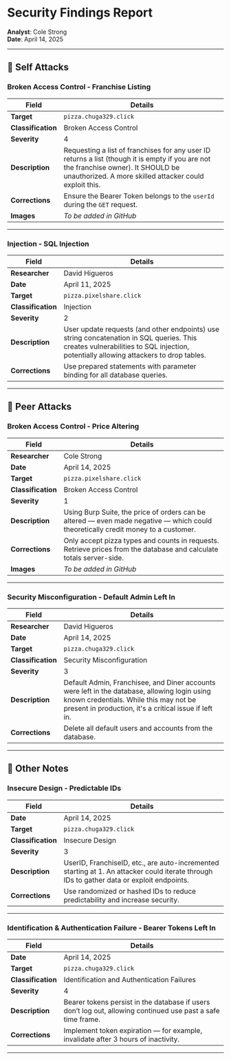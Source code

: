 # Security Findings Report  
**Analyst**: Cole Strong  
**Date**: April 14, 2025  

---

## 🧨 Self Attacks

### Broken Access Control - Franchise Listing
| Field | Details |
|-------|---------|
| **Target** | `pizza.chuga329.click` |
| **Classification** | Broken Access Control |
| **Severity** | 4 |
| **Description** | Requesting a list of franchises for any user ID returns a list (though it is empty if you are not the franchise owner). It SHOULD be unauthorized. A more skilled attacker could exploit this. |
| **Corrections** | Ensure the Bearer Token belongs to the `userId` during the `GET` request. |
| **Images** | _To be added in GitHub_ |

---

### Injection - SQL Injection
| Field | Details |
|-------|---------|
| **Researcher** | David Higueros |
| **Date** | April 11, 2025 |
| **Target** | `pizza.pixelshare.click` |
| **Classification** | Injection |
| **Severity** | 2 |
| **Description** | User update requests (and other endpoints) use string concatenation in SQL queries. This creates vulnerabilities to SQL injection, potentially allowing attackers to drop tables. |
| **Corrections** | Use prepared statements with parameter binding for all database queries. |

---

## 🤝 Peer Attacks

### Broken Access Control - Price Altering
| Field | Details |
|-------|---------|
| **Researcher** | Cole Strong |
| **Date** | April 14, 2025 |
| **Target** | `pizza.pixelshare.click` |
| **Classification** | Broken Access Control |
| **Severity** | 1 |
| **Description** | Using Burp Suite, the price of orders can be altered — even made negative — which could theoretically credit money to a customer. |
| **Corrections** | Only accept pizza types and counts in requests. Retrieve prices from the database and calculate totals server-side. |
| **Images** | _To be added in GitHub_ |

---

### Security Misconfiguration - Default Admin Left In
| Field | Details |
|-------|---------|
| **Researcher** | David Higueros |
| **Date** | April 14, 2025 |
| **Target** | `pizza.chuga329.click` |
| **Classification** | Security Misconfiguration |
| **Severity** | 3 |
| **Description** | Default Admin, Franchisee, and Diner accounts were left in the database, allowing login using known credentials. While this may not be present in production, it's a critical issue if left in. |
| **Corrections** | Delete all default users and accounts from the database. |

---

## 🧠 Other Notes

### Insecure Design - Predictable IDs
| Field | Details |
|-------|---------|
| **Date** | April 14, 2025 |
| **Target** | `pizza.chuga329.click` |
| **Classification** | Insecure Design |
| **Severity** | 3 |
| **Description** | UserID, FranchiseID, etc., are auto-incremented starting at 1. An attacker could iterate through IDs to gather data or exploit endpoints. |
| **Corrections** | Use randomized or hashed IDs to reduce predictability and increase security. |

---

### Identification & Authentication Failure - Bearer Tokens Left In
| Field | Details |
|-------|---------|
| **Date** | April 14, 2025 |
| **Target** | `pizza.chuga329.click` |
| **Classification** | Identification and Authentication Failures |
| **Severity** | 4 |
| **Description** | Bearer tokens persist in the database if users don’t log out, allowing continued use past a safe time frame. |
| **Corrections** | Implement token expiration — for example, invalidate after 3 hours of inactivity. |

---
